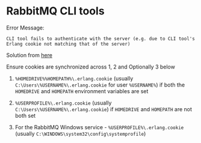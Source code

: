 # RabbitMQ CLI tools  

Error Message: 

`CLI tool fails to authenticate with the server (e.g. due to CLI tool's Erlang cookie not matching that of the server)`

Solution from [here](https://stackoverflow.com/questions/47874958/rabbitmq-failed-to-start-tcp-connection-succeeded-but-erlang-distribution-faile)

Ensure cookies are synchronized across 1, 2 and Optionally 3 below

1. `%HOMEDRIVE%%HOMEPATH%\.erlang.cookie` (usually `C:\Users\%USERNAME%\.erlang.cookie` for user `%USERNAME%`) if both the `HOMEDRIVE` and `HOMEPATH` environment variables are set

1. `%USERPROFILE%\.erlang.cookie` (usually `C:\Users\%USERNAME%\.erlang.cookie`) if `HOMEDRIVE` and `HOMEPATH` are not both set

1. For the RabbitMQ Windows service - `%USERPROFILE%\.erlang.cookie` (usually `C:\WINDOWS\system32\config\systemprofile`)


